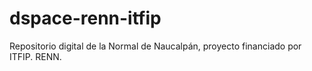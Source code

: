 # dspace-renn-itfip
Repositorio digital de la Normal de Naucalpán, proyecto financiado por ITFIP. RENN.
